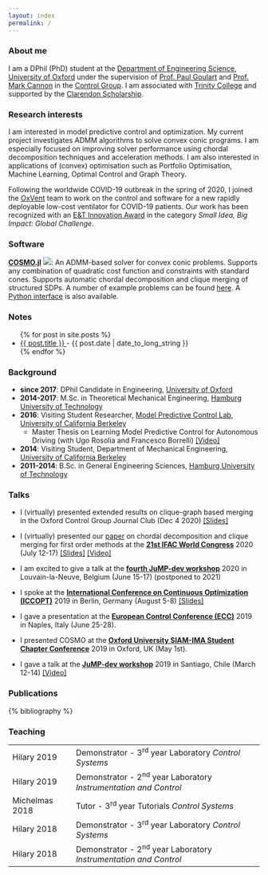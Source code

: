 ```yaml
---
layout: index
permalink: /
---
```


### About me

I am a DPhil (PhD) student at the [Department of Engineering Science](http://www.eng.ox.ac.uk/), [University of Oxford](http://www.ox.ac.uk/) under the supervision of [Prof. Paul Goulart](http://users.ox.ac.uk/~engs1373/) and [Prof. Mark Cannon](http://www.eng.ox.ac.uk/control/people/dr-mark-cannon) in the [Control Group](http://www.eng.ox.ac.uk/control). I am associated with [Trinity College](https://www.trinity.ox.ac.uk/) and supported by the [Clarendon Scholarship](http://www.ox.ac.uk/clarendon).

### Research interests

I am interested in model predictive control and optimization. My current project investigates ADMM algorithms to solve convex conic programs. I am especially focused on improving solver performance using chordal decomposition techniques and acceleration methods. I am also interested in applications of (convex) optimisation such as Portfolio Optimisation, Machine Learning, Optimal Control and Graph Theory.

Following the worldwide COVID-19 outbreak in the spring of 2020, I joined the [OxVent](https://oxvent.org/) team to work on the control and software for a new rapidly deployable low-cost ventilator for COVID-19 patients. Our work has been recognized with an [E&T Innovation Award](https://www.theiet.org/media/press-releases/press-releases-2020/20-november-2020-covid-19-technology-wins-et-innovation-award/) in the category *Small Idea, Big Impact: Global Challenge*.

### Software
<b>[COSMO.jl](https://github.com/oxfordcontrol/COSMO.jl)</b>   <a href="https://github.com/oxfordcontrol/COSMO.jl/actions"><img src="https://github.com/oxfordcontrol/COSMO.jl/workflows/ci/badge.svg?branch=master"></a>: An ADMM-based solver for convex conic problems. Supports any combination of quadratic cost function and constraints with standard cones. Supports automatic chordal decomposition and clique merging of structured SDPs. A number of example problems can be found [here](https://oxfordcontrol.github.io/COSMO.jl/dev/). A [Python interface](https://github.com/oxfordcontrol/cosmo-python) is also available.

### Notes
<ul>
  {% for post in site.posts %}
    <li>
      <a href="{{ post.url }}">
        {{ post.title }}
      </a>
      - <time datetime="{{ post.date | date: "%Y-%m-%d" }}">{{ post.date | date_to_long_string }}</time>
    </li>
  {% endfor %}
</ul>


### Background

* **since 2017**: DPhil Candidate in Engineering, [University of Oxford](http://www.ox.ac.uk/)
* **2014-2017**: M.Sc. in Theoretical Mechanical Engineering, [Hamburg University of Technology](https://www.tuhh.de/alt/tuhh/startpage.html)
* **2016**: Visiting Student Researcher, [Model Predictive Control Lab](http://www.mpc.berkeley.edu/), [University of California Berkeley](http://www.berkeley.edu/)
  * Master Thesis on Learning Model Predictive Control for Autonomous Driving (with Ugo Rosolia and Francesco Borrelli) [[Video]](https://www.youtube.com/watch?v=Z1q9PjCnIdY)
* **2014**: Visiting Student, Department of Mechanical Engineering, [University of California Berkeley](http://www.berkeley.edu/)
* **2011-2014**: B.Sc. in General Engineering Sciences, [Hamburg University of Technology](https://www.tuhh.de/alt/tuhh/startpage.html)


### Talks

* I (virtually) presented extended results on clique-graph based merging in the Oxford Control Group Journal Club (Dec 4 2020) [[Slides]](/assets/downloads/presentations/2020/garstka_journalclub_clique_merging_presentation.pdf) 

* I (virtually) presented our [paper](https://arxiv.org/abs/1911.05615) on chordal decomposition and clique merging for first order methods at the <b>[21st IFAC World Congress](https://www.ifac2020.org/)</b> 2020 (July 12-17) [[Slides]](/assets/downloads/presentations/2020/garstka_ifac2020_presentation.pdf) [[Video]](https://vimeo.com/439962112)

* I am excited to give a talk at the <b>[fourth JuMP-dev workshop](https://jump.dev/meetings/louvain2020/)</b> 2020 in Louvain-la-Neuve, Belgium (June 15-17) (postponed to 2021)

* I spoke at the <b>[International Conference on Continuous Optimization (ICCOPT)](https://iccopt2019.berlin)</b> 2019 in Berlin, Germany (August 5-8) [[Slides]](/assets/downloads/presentations/2019/garstka_iccopt2019_presentation.pdf)

* I gave a presentation at the <b>[European Control Conference (ECC)](https://ecc19.eu/)</b> 2019 in Naples, Italy (June 25-28).

* I presented COSMO at the <b>[Oxford University SIAM-IMA Student Chapter Conference](https://people.maths.ox.ac.uk/siamsc/con_home.html)</b> 2019 in Oxford, UK (May 1st).

* I gave a talk at the <b>[JuMP-dev workshop](http://www.juliaopt.org/meetings/santiago2019/)</b> 2019 in Santiago, Chile (March 12-14) [[Video]](https://www.youtube.com/watch?v=H4Q0ZXDqB70)

### Publications
{% bibliography %}


### Teaching
<table>
<tr>
<td>Hilary 2019</td>
<td>Demonstrator - 3<sup>rd</sup> year Laboratory <i>Control Systems</i></td>
</tr>
<tr>
<td>Hilary 2019</td>
<td>Demonstrator - 2<sup>nd</sup> year Laboratory <i>Instrumentation and Control</i></td>
</tr>
<tr>
<td>Michelmas 2018</td>
<td>Tutor - 3<sup>rd</sup> year Tutorials <i>Control Systems</i></td>
</tr>
<tr>
<td>Hilary 2018</td>
<td>Demonstrator - 3<sup>rd</sup> year Laboratory <i>Control Systems</i></td>
</tr>
<tr>
<td>Hilary 2018</td>
<td>Demonstrator - 2<sup>nd</sup> year Laboratory <i>Instrumentation and Control</i></td>
</tr>
<table>
<!--
<dl class="dl-horizontal">
  <dt>Hilary Term 2019</dt><dd>Demonstrator - 2<sup>nd</sup> year Laboratory <i>Instrumentation and Control</i></dd>
    <dt>Hilary Term 2019</dt><dd>Demonstrator - 3<sup>rd</sup> year Laboratory <i>Control Systems</i></dd>
  <dt>Michelmas Term 2018</dt><dd>Tutor - 3<sup>3d</sup> year Tutorials <i>Control Systems</i></dd>
  <dt>Hilary Term 2018</dt><dd>Demonstrator - 2<sup>nd</sup> year Laboratory <i>Instrumentation and Control</i></dd>
    <dt>Hilary Term 2018</dt><dd>Demonstrator - 3<sup>rd</sup> year Laboratory <i>Control Systems</i></dd>
</dl> -->
